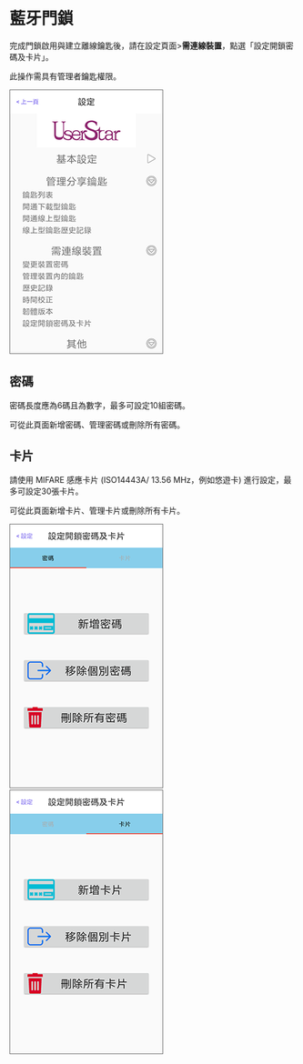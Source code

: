 # 藍牙門鎖

完成門鎖啟用與建立離線鑰匙後，請在設定頁面&gt;**需連線裝置**，點選「設定開鎖密碼及卡片」。

此操作需具有管理者鑰匙權限。

![](../.gitbook/assets/screenshot_2018-12-21-14-09-09-676_com.userstar.phonekey.png)

## 密碼

密碼長度應為6碼且為數字，最多可設定10組密碼。

可從此頁面新增密碼、管理密碼或刪除所有密碼。

## 卡片

請使用 MIFARE 感應卡片 \(ISO14443A/ 13.56 MHz，例如悠遊卡\) 進行設定，最多可設定30張卡片。

可從此頁面新增卡片、管理卡片或刪除所有卡片。

![](../.gitbook/assets/screenshot_2019-06-20-16-46-57-923_com.userstar.phonekey.png) ![](../.gitbook/assets/screenshot_2019-06-20-16-47-01-840_com.userstar.phonekey.png)

